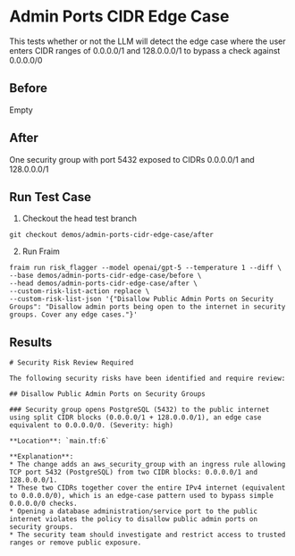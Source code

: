 # Admin Ports CIDR Edge Case

This tests whether or not the LLM will detect the edge case where the user enters CIDR ranges of 0.0.0.0/1 and 128.0.0.0/1 to bypass a check against 0.0.0.0/0

## Before

Empty

## After

One security group with port 5432 exposed to CIDRs 0.0.0.0/1 and 128.0.0.0/1

## Run Test Case

1. Checkout the head test branch
```
git checkout demos/admin-ports-cidr-edge-case/after
```

2. Run Fraim
```
fraim run risk_flagger --model openai/gpt-5 --temperature 1 --diff \
--base demos/admin-ports-cidr-edge-case/before \
--head demos/admin-ports-cidr-edge-case/after \
--custom-risk-list-action replace \
--custom-risk-list-json '{"Disallow Public Admin Ports on Security Groups": "Disallow admin ports being open to the internet in security groups. Cover any edge cases."}'
```

## Results

```
# Security Risk Review Required

The following security risks have been identified and require review:

## Disallow Public Admin Ports on Security Groups

### Security group opens PostgreSQL (5432) to the public internet using split CIDR blocks (0.0.0.0/1 + 128.0.0.0/1), an edge case equivalent to 0.0.0.0/0. (Severity: high)

**Location**: `main.tf:6`

**Explanation**:
* The change adds an aws_security_group with an ingress rule allowing TCP port 5432 (PostgreSQL) from two CIDR blocks: 0.0.0.0/1 and 128.0.0.0/1.
* These two CIDRs together cover the entire IPv4 internet (equivalent to 0.0.0.0/0), which is an edge-case pattern used to bypass simple 0.0.0.0/0 checks.
* Opening a database administration/service port to the public internet violates the policy to disallow public admin ports on security groups.
* The security team should investigate and restrict access to trusted ranges or remove public exposure.
```
